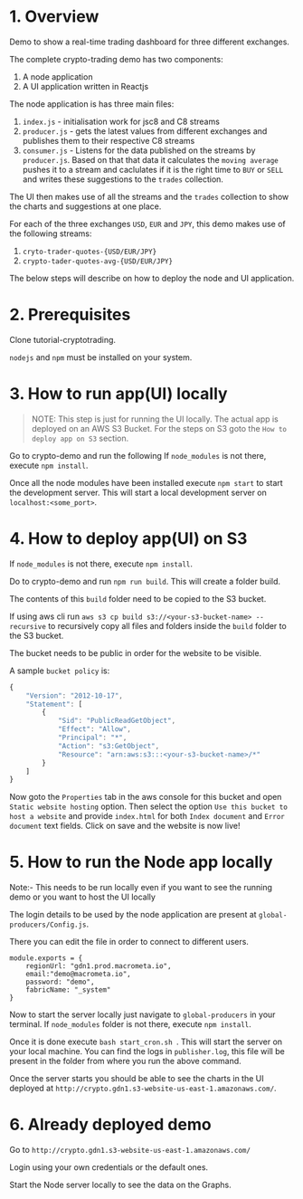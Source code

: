 # 1. Overview
Demo to show a real-time trading dashboard for three different exchanges.

The complete crypto-trading demo has two components:
1. A node application
2. A UI application written in Reactjs

The node application is has three main files:
1. `index.js` - initialisation work for jsc8 and C8 streams
2. `producer.js` - gets the latest values from different exchanges and publishes them to their respective C8 streams
3. `consumer.js` - Listens for the data published on the streams by `producer.js`. Based on that that data it calculates the `moving average` pushes it to a stream and caclulates if it is the right time to `BUY` or `SELL` and writes these suggestions to the `trades` collection.

The UI then makes use of all the streams and the `trades` collection to show the charts and suggestions at one place.

For each of the three exchanges `USD`, `EUR` and `JPY`, this demo makes use of the following streams:

1. `cryto-trader-quotes-{USD/EUR/JPY}`
2. `crypto-tader-quotes-avg-{USD/EUR/JPY}`


The below steps will describe on how to deploy the node and UI application.

# 2. Prerequisites

Clone tutorial-cryptotrading.

`nodejs` and `npm` must be installed on your system.

# 3. How to run app(UI) locally

> NOTE: This step is just for running the UI locally. The actual app is deployed on an AWS S3 Bucket. For the steps on S3 goto the `How to deploy app on S3` section.

Go to crypto-demo and run the following
If `node_modules` is not there, execute `npm install`.

Once all the node modules have been installed execute `npm start` to start the development server. This will start a local development server on `localhost:<some_port>`. 


# 4. How to deploy app(UI) on S3

If `node_modules` is not there, execute `npm install`.

Do to crypto-demo and run `npm run build`.
This will create a folder build.

The contents of this `build`  folder need to be copied to the S3 bucket.

If using aws cli run `aws s3 cp build s3://<your-s3-bucket-name> --recursive` to recursively copy all files and folders inside the `build` folder to the S3 bucket.

The bucket needs to be public in order for the website to be visible.

A sample `bucket policy` is:

```js
{
    "Version": "2012-10-17",
    "Statement": [
        {
            "Sid": "PublicReadGetObject",
            "Effect": "Allow",
            "Principal": "*",
            "Action": "s3:GetObject",
            "Resource": "arn:aws:s3:::<your-s3-bucket-name>/*"
        }
    ]
}
```

Now goto the `Properties` tab in the aws console for this bucket and open `Static website hosting` option. Then select the option `Use this bucket to host a website` and provide `index.html` for both `Index document` and `Error document` text fields. Click on save and the website is now live!



# 5. How to run the Node app locally

Note:- This needs to be run locally even if you want to see the running demo or you want to host the UI locally 

The login details to be used by the node application are present at `global-producers/Config.js`.

There you can edit the file in order to connect to different users.
```
module.exports = {
    regionUrl: "gdn1.prod.macrometa.io",
    email:"demo@macrometa.io",
    password: "demo",
    fabricName: "_system"
}
```

Now to start the server locally just navigate to `global-producers` in your terminal. If `node_modules` folder is not there, execute `npm install`. 

Once it is done execute `bash start_cron.sh	`. This will start the server on your local machine.
You can find the logs in `publisher.log`, this file will be present in the folder from where you run the above command.

Once the server starts you should be able to see the charts in the UI deployed at `http://crypto.gdn1.s3-website-us-east-1.amazonaws.com/`.



# 6.  Already deployed demo

Go to `http://crypto.gdn1.s3-website-us-east-1.amazonaws.com/` 

Login using your own credentials or the default ones.

Start the Node server locally to see the data on the Graphs.
